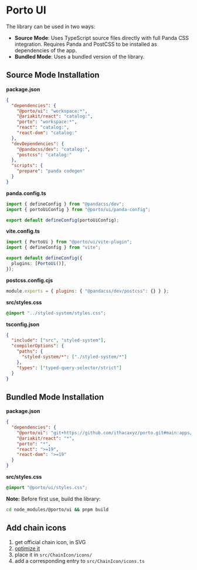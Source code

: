 # Porto UI

The library can be used in two ways:

- **Source Mode**: Uses TypeScript source files directly with full Panda CSS integration. Requires Panda and PostCSS to be installed as dependencies of the app.
- **Bundled Mode**: Uses a bundled version of the library.

## Source Mode Installation

**package.json**

```json
{
  "dependencies": {
    "@porto/ui": "workspace:*",
    "@ariakit/react": "catalog:",
    "porto": "workspace:*",
    "react": "catalog:",
    "react-dom": "catalog:"
  },
  "devDependencies": {
    "@pandacss/dev": "catalog:",
    "postcss": "catalog:"
  },
  "scripts": {
    "prepare": "panda codegen"
  }
}
```

**panda.config.ts**

```ts
import { defineConfig } from "@pandacss/dev";
import { portoUiConfig } from "@porto/ui/panda-config";

export default defineConfig(portoUiConfig);
```

**vite.config.ts**

```ts
import { PortoUi } from "@porto/ui/vite-plugin";
import { defineConfig } from "vite";

export default defineConfig({
  plugins: [PortoUi()],
});
```

**postcss.config.cjs**

```js
module.exports = { plugins: { "@pandacss/dev/postcss": {} } };
```

**src/styles.css**

```css
@import "../styled-system/styles.css";
```

**tsconfig.json**

```json
{
  "include": ["src", "styled-system"],
  "compilerOptions": {
    "paths": {
      "styled-system/*": ["./styled-system/*"]
    },
    "types": ["typed-query-selector/strict"]
  }
}
```

## Bundled Mode Installation

**package.json**

```json
{
  "dependencies": {
    "@porto/ui": "git+https://github.com/ithacaxyz/porto.git#main:apps/ui",
    "@ariakit/react": "*",
    "porto": "*",
    "react": ">=19",
    "react-dom": ">=19"
  }
}
```

**src/styles.css**

```css
@import "@porto/ui/styles.css";
```

**Note:** Before first use, build the library:

```bash
cd node_modules/@porto/ui && pnpm build
```

## Add chain icons

1. get official chain icon, in SVG
2. [optimize it](https://jakearchibald.github.io/svgomg/)
3. place it in `src/ChainIcon/icons/`
4. add a corresponding entry to `src/ChainIcon/icons.ts`
